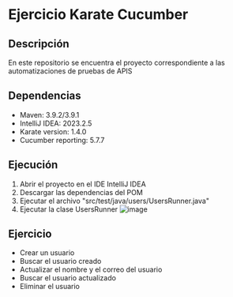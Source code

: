# Ejercicio Karate Cucumber

## Descripción
En este repositorio se encuentra el proyecto correspondiente a las automatizaciones de pruebas de APIS

## Dependencias
- Maven: 3.9.2/3.9.1
- IntelliJ IDEA: 2023.2.5
- Karate version: 1.4.0
- Cucumber reporting: 5.7.7

## Ejecución
1. Abrir el proyecto en el IDE IntelliJ IDEA
2. Descargar las dependencias del POM
3. Ejecutar el archivo "src/test/java/users/UsersRunner.java"
4. Ejecutar la clase UsersRunner
   ![image](https://github.com/dbchango/ntt-challenge-karate-api/assets/49067691/3c8f0d2d-a0e7-4f2a-b42d-866598820955)

## Ejercicio
- Crear un usuario
- Buscar el usuario creado
- Actualizar el nombre y el correo del usuario
- Buscar el usuario actualizado
- Eliminar el usuario
